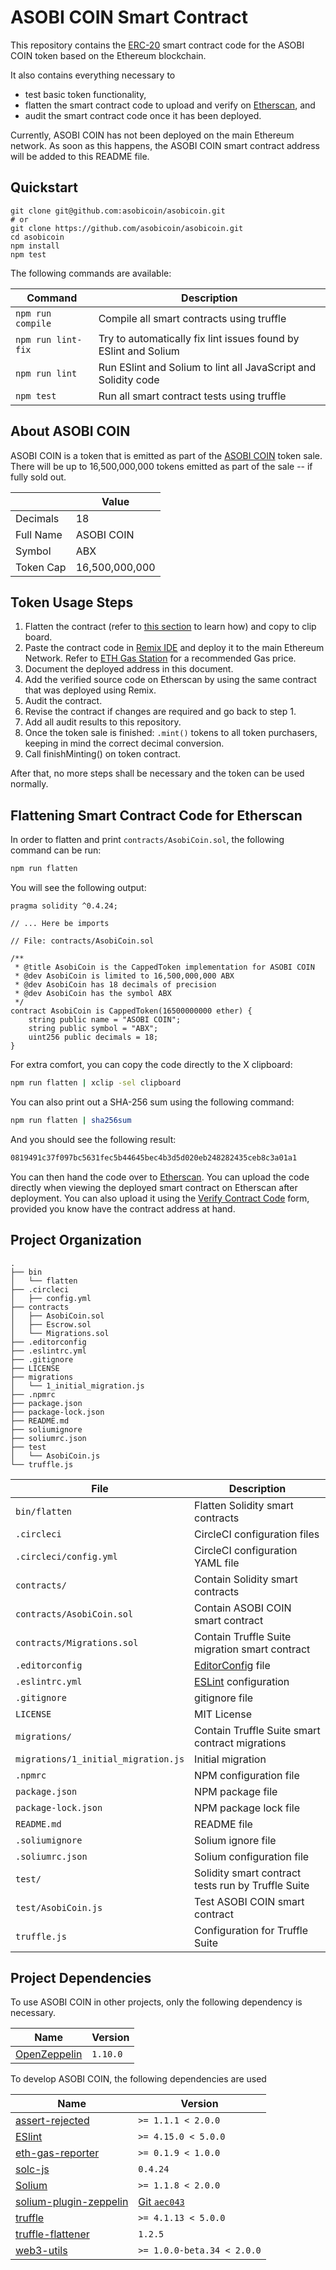# ASOBI COIN Smart Contract

This repository contains the
[ERC-20](https://github.com/ethereum/EIPs/blob/master/EIPS/eip-20.md) smart
contract code for the ASOBI COIN token based on the Ethereum blockchain.

It also contains everything necessary to

- test basic token functionality,
- flatten the smart contract code to upload and verify on
  [Etherscan](https://etherscan.io/), and
- audit the smart contract code once it has been deployed.

Currently, ASOBI COIN has not been deployed on the main Ethereum network. As
soon as this happens, the ASOBI COIN smart contract address will be added to
this README file.

## Quickstart

```
git clone git@github.com:asobicoin/asobicoin.git
# or
git clone https://github.com/asobicoin/asobicoin.git
cd asobicoin
npm install
npm test
```

The following commands are available:

| Command            | Description |
|--------------------|-------------|
| `npm run compile`  | Compile all smart contracts using truffle |
| `npm run lint-fix` | Try to automatically fix lint issues found by ESlint and Solium |
| `npm run lint`     | Run ESlint and Solium to lint all JavaScript and Solidity code |
| `npm test`         | Run all smart contract tests using truffle |

## About ASOBI COIN

ASOBI COIN is a token that is emitted as part of the [ASOBI
COIN](https://asobimo.io/en/) token sale. There will be up to 16,500,000,000
tokens emitted as part of the sale -- if fully sold out.

| | Value |
|-|-------|
| Decimals | 18 |
| Full Name | ASOBI COIN |
| Symbol | ABX |
| Token Cap | 16,500,000,000 |

## Token Usage Steps

1. Flatten the contract (refer to [this
   section](#flattening-smart-contract-code-for-etherscan) to learn how) and
   copy to clip board.
2. Paste the contract code in [Remix IDE](https://remix.ethereum.org/) and
   deploy it to the main Ethereum Network. Refer to [ETH Gas
   Station](https://ethgasstation.info/) for a recommended Gas price.
3. Document the deployed address in this document.
4. Add the verified source code on Etherscan by using the same contract that
   was deployed using Remix.
5. Audit the contract.
6. Revise the contract if changes are required and go back to step 1.
7. Add all audit results to this repository.
8. Once the token sale is finished: `.mint()` tokens to all token purchasers,
   keeping in mind the correct decimal conversion.
9. Call finishMinting() on token contract.

After that, no more steps shall be necessary and the token can be used
normally.

## Flattening Smart Contract Code for Etherscan

In order to flatten and print `contracts/AsobiCoin.sol`, the following command
can be run:

```bash
npm run flatten
```

You will see the following output:

```
pragma solidity ^0.4.24;

// ... Here be imports

// File: contracts/AsobiCoin.sol

/**
 * @title AsobiCoin is the CappedToken implementation for ASOBI COIN
 * @dev AsobiCoin is limited to 16,500,000,000 ABX
 * @dev AsobiCoin has 18 decimals of precision
 * @dev AsobiCoin has the symbol ABX
 */
contract AsobiCoin is CappedToken(16500000000 ether) {
    string public name = "ASOBI COIN";
    string public symbol = "ABX";
    uint256 public decimals = 18;
}
```

For extra comfort, you can copy the code directly to the X clipboard:

```bash
npm run flatten | xclip -sel clipboard
```

You can also print out a SHA-256 sum using the following command:

```bash
npm run flatten | sha256sum
```

And you should see the following result:

```bash
0819491c37f097bc5631fec5b44645bec4b3d5d020eb248282435ceb8c3a01a1
```

You can then hand the code over to [Etherscan](https://etherscan.io/). You can
upload the code directly when viewing the deployed smart contract on Etherscan
after deployment. You can also upload it using the [Verify Contract
Code](https://etherscan.io/verifyContract) form, provided you know have the
contract address at hand.

## Project Organization

```
.
├── bin
│   └── flatten
├── .circleci
│   ├── config.yml
├── contracts
│   ├── AsobiCoin.sol
│   ├── Escrow.sol
│   └── Migrations.sol
├── .editorconfig
├── .eslintrc.yml
├── .gitignore
├── LICENSE
├── migrations
│   └── 1_initial_migration.js
├── .npmrc
├── package.json
├── package-lock.json
├── README.md
├── soliumignore
├── soliumrc.json
├── test
│   └── AsobiCoin.js
└── truffle.js
```

| File                                | Description                      |
|-------------------------------------|----------------------------------|
| `bin/flatten`                       | Flatten Solidity smart contracts |
| `.circleci`                         | CircleCI configuration files |
| `.circleci/config.yml`              | CircleCI configuration YAML file |
| `contracts/`                        | Contain Solidity smart contracts |
| `contracts/AsobiCoin.sol`           | Contain ASOBI COIN smart contract |
| `contracts/Migrations.sol`          | Contain Truffle Suite migration smart contract |
| `.editorconfig`                     | [EditorConfig](https://editorconfig.org/) file |
| `.eslintrc.yml`                     | [ESLint](https://eslint.org/) configuration |
| `.gitignore`                        | gitignore file |
| `LICENSE`                           | MIT License |
| `migrations/`                       | Contain Truffle Suite smart contract migrations |
| `migrations/1_initial_migration.js` | Initial migration |
| `.npmrc`                            | NPM configuration file |
| `package.json`                      | NPM package file |
| `package-lock.json`                 | NPM package lock file |
| `README.md`                         | README file |
| `.soliumignore`                     | Solium ignore file |
| `.soliumrc.json`                    | Solium configuration file |
| `test/`                             | Solidity smart contract tests run by Truffle Suite |
| `test/AsobiCoin.js`                 | Test ASOBI COIN smart contract |
| `truffle.js`                        | Configuration for Truffle Suite |

## Project Dependencies

To use ASOBI COIN in other projects, only the following dependency is necessary.

| Name                                                                   | Version  |
|------------------------------------------------------------------------|----------|
| [OpenZeppelin](https://github.com/OpenZeppelin/openzeppelin-solidity/) | `1.10.0` |

To develop ASOBI COIN, the following dependencies are used

| Name | Version |
|--------------------------------------------------------------------------------|-|
| [assert-rejected](https://www.npmjs.com/package/assert-rejected)               | `>= 1.1.1 < 2.0.0` |
| [ESlint](https://www.npmjs.com/package/eslint)                                 | `>= 4.15.0 < 5.0.0`|
| [eth-gas-reporter](https://www.npmjs.com/package/eth-gas-reporter)             | `>= 0.1.9 < 1.0.0` |
| [solc-js](https://www.npmjs.com/package/solc)                                 | `0.4.24` |
| [Solium](https://www.npmjs.com/package/solium)                                 | `>= 1.1.8 < 2.0.0` |
| [solium-plugin-zeppelin](https://www.npmjs.com/package/solium-plugin-zeppelin) | [Git `aec043`](https://github.com/OpenZeppelin/solium-plugin-zeppelin/commit/aec043c) |
| [truffle](https://www.npmjs.com/package/truffle)                               | `>= 4.1.13 < 5.0.0` |
| [truffle-flattener](https://www.npmjs.com/package/truffle-flattener)                               | `1.2.5` |
| [web3-utils](https://www.npmjs.com/package/web3-utils)                   | `>= 1.0.0-beta.34 < 2.0.0` |
